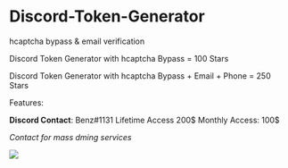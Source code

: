 # Discord-Token-Generator
hcaptcha bypass &amp; email verification

Discord Token Generator with hcaptcha Bypass = 100 Stars

Discord Token Generator with hcaptcha Bypass + Email + Phone = 250 Stars

Features:

**Discord Contact**: Benz#1131
Lifetime Access 200$
Monthly Access: 100$

*Contact for mass dming services*

![](https://i.imgur.com/99cGTMa.png)

